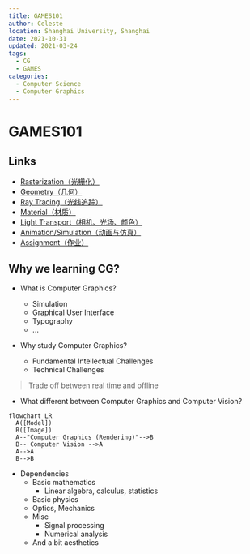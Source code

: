 ```yaml
---
title: GAMES101
author: Celeste
location: Shanghai University, Shanghai
date: 2021-10-31
updated: 2021-03-24
tags:
  - CG
  - GAMES
categories:
  - Computer Science
  - Computer Graphics
---
```


# GAMES101

## Links

- [Rasterization（光栅化）](../../11/13/games101-rasterization.md)
- [Geometry（几何）](../../11/18/games101-geometry.md)
- [Ray Tracing（光线追踪）](../../11/30/games101-ray-tracing.md)
- [Material（材质）](../../12/14/games101-material.md)
- [Light Transport（相机、光场、颜色）](../../12/16/games101-light-transport.md)
- [Animation/Simulation（动画与仿真）](../../12/18/games101-animation-simulation.md)
- [Assignment（作业）](https://github.com/yzx9/games101)

## Why we learning CG?

- What is Computer Graphics?
  - Simulation
  - Graphical User Interface
  - Typography
  - ...
- Why study Computer Graphics?

  - Fundamental Intellectual Challenges
  - Technical Challenges

> Trade off between real time and offline

- What different between Computer Graphics and Computer Vision?

```mermaid
flowchart LR
  A([Model])
  B([Image])
  A--"Computer Graphics (Rendering)"-->B
  B-- Computer Vision -->A
  A-->A
  B-->B
```

- Dependencies
  - Basic mathematics
    - Linear algebra, calculus, statistics
  - Basic physics
  - Optics, Mechanics
  - Misc
    - Signal processing
    - Numerical analysis
  - And a bit aesthetics

